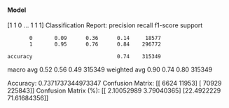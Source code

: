 #### Model
[1 1 0 ... 1 1 1]
Classification Report:
              precision    recall  f1-score   support

           0       0.09      0.36      0.14     18577
           1       0.95      0.76      0.84    296772

    accuracy                           0.74    315349
   macro avg       0.52      0.56      0.49    315349
weighted avg       0.90      0.74      0.80    315349

Accuracy: 0.7371737344973347
Confusion Matrix:
[[  6624  11953]
 [ 70929 225843]]
Confusion Matrix (%):
[[ 2.10052989  3.79040365]
 [22.4922229  71.61684356]]
